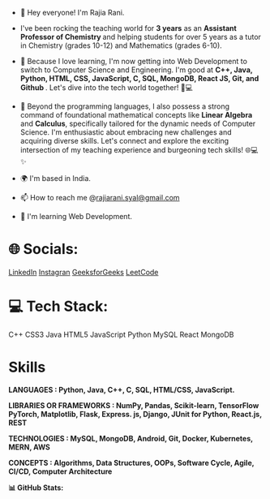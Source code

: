 - 👋  Hey everyone!  I'm Rajia Rani.
- I've been rocking the teaching world for <b>3 years</b> as an <b> Assistant Professor of Chemistry </b> and helping students for over 5 years as a tutor in Chemistry (grades 10-12) and Mathematics (grades 6-10). 
- 👀 Because I love learning, I'm now getting into Web Development to switch to Computer Science and Engineering. I'm good at <b> C++, Java, Python, HTML, CSS, JavaScript, C, SQL, MongoDB, React JS, Git, and Github </b>. Let's dive into the tech world together! 🚀💻
- 🌱 Beyond the programming languages, I also possess a strong command of foundational mathematical concepts like <b> Linear Algebra </b> and <b>Calculus</b>, specifically tailored for the dynamic needs of Computer Science.
I'm enthusiastic about embracing new challenges and acquiring diverse skills. Let's connect and explore the exciting intersection of my teaching experience and burgeoning tech skills! 🌐💻✨

- 🌍 I'm based in India.
- 📫 How to reach me @rajiarani.syal@gmail.com
- 🧠 I'm learning Web Development.


# 🌐 Socials:
<a href="https://www.linkedin.com/in/rajia-rani-935b71187/ ">LinkedIn</a>
<a href="https://www.instagram.com/reddyr.c">Instagran</a>
<a href="https://auth.geeksforgeeks.org/user/rajiaracwmt/?utm_source=geeksforgeeks&utm_medium=my_profile&utm_campaign=auth_user">GeeksforGeeks</a>
<a href="https://leetcode.com/user0225zW/">LeetCode</a>


# 💻 Tech Stack:
 C++ CSS3 Java HTML5 JavaScript Python  MySQL React MongoDB 

# Skills
<b>LANGUAGES <b>: Python, Java, C++, C, SQL, HTML/CSS, JavaScript.

<b>LIBRARIES OR FRAMEWORKS </b>: NumPy, Pandas, Scikit-learn, TensorFlow PyTorch, Matplotlib, Flask, Express. js, Django, JUnit for Python, React.js, REST

<b>TECHNOLOGIES</b> : MySQL, MongoDB, Android, Git, Docker, Kubernetes, MERN, AWS

<b>CONCEPTS </b>: Algorithms, Data Structures, OOPs, Software Cycle, Agile, CI/CD, Computer Architecture



📊 GitHub Stats:

      
      
    
  
      
 

<!---
RajiaRani/RajiaRani is a ✨ special ✨ repository because its `README.md` (this file) appears on your GitHub profile.
You can click the Preview link to take a look at your changes.
--->
